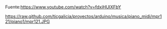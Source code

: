 Fuente:https://www.youtube.com/watch?v=fdxiHUlXFbY

https://raw.github.com/ticgalicia/proyectos/arduino/musica/piano_midi/mpr121/piano1/mpr121.JPG
